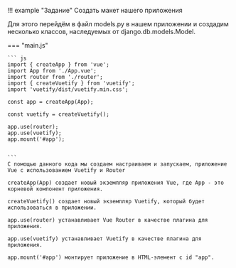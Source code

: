 !!! example "Задание"
    Создать макет нашего приложения

Для этого перейдём в файл models.py в нашем приложении и создадим несколько классов, наследуемых от django.db.models.Model. 

=== "main.js"

    ``` js
    import { createApp } from 'vue';
    import App from './App.vue';
    import router from './router';
    import { createVuetify } from 'vuetify';
    import 'vuetify/dist/vuetify.min.css';
    
    const app = createApp(App);
    
    const vuetify = createVuetify();
    
    app.use(router);
    app.use(vuetify);
    app.mount('#app');


    ```
    С помощью данного кода мы создаем настраиваем и запускаем, приложение Vue с использованием Vuetify и Router
    
    createApp(App) создает новый экземпляр приложения Vue, где App - это корневой компонент приложения.

    createVuetify() создает новый экземпляр Vuetify, который будет использоваться в приложении.

    app.use(router) устанавливает Vue Router в качестве плагина для приложения.

    app.use(vuetify) устанавливает Vuetify в качестве плагина для приложения.

    app.mount('#app') монтирует приложение в HTML-элемент с id "app". 

